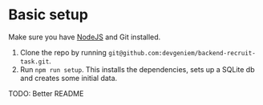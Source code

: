 # Basic setup

Make sure you have [NodeJS](https://nodejs.org/en/) and Git installed.

1. Clone the repo by running `git@github.com:devgeniem/backend-recruit-task.git`.
1. Run `npm run setup`. This installs the dependencies, sets up a SQLite db and creates some initial data.


TODO: Better README